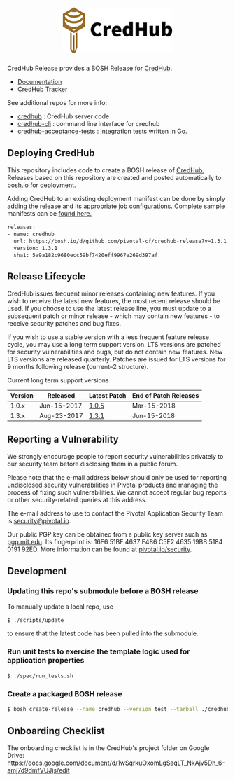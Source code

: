# <div align="center"><img src="docs/images/logo.png" alt="CredHub"></div>

CredHub Release provides a BOSH Release for [CredHub](https://github.com/cloudfoundry-incubator/credhub).

* [Documentation](docs/)
* [CredHub Tracker](https://www.pivotaltracker.com/n/projects/1977341)

See additional repos for more info:

* [credhub](https://github.com/cloudfoundry-incubator/credhub) :     CredHub server code
* [credhub-cli](https://github.com/cloudfoundry-incubator/credhub-cli) :     command line interface for credhub
* [credhub-acceptance-tests](https://github.com/cloudfoundry-incubator/credhub-acceptance-tests) : integration tests written in Go.

## Deploying CredHub

This repository includes code to create a BOSH release of [CredHub.][1] Releases based on this repository are created and posted automatically to [bosh.io][2] for deployment.

Adding CredHub to an existing deployment manifest can be done by simply adding the release and its appropriate [job configurations.][3] Complete sample manifests can be [found here.](sample-manifests/)

```
releases:
- name: credhub
  url: https://bosh.io/d/github.com/pivotal-cf/credhub-release?v=1.3.1
  version: 1.3.1
  sha1: 5a9a182c9680ecc59bf7420eff9967e269d397af
```

[1]:https://github.com/cloudfoundry-incubator/credhub
[2]:https://bosh.io/releases/github.com/pivotal-cf/credhub-release?all=1
[3]:https://bosh.io/jobs/credhub?source=github.com/pivotal-cf/credhub-release

## Release Lifecycle

CredHub issues frequent minor releases containing new features. If you wish to receive the latest new features, the most recent release should be used. If you choose to use the latest release line, you must update to a subsequent patch or minor release - which may contain new features - to receive security patches and bug fixes.

If you wish to use a stable version with a less frequent feature release cycle, you may use a long term support version. LTS versions are patched for security vulnerabilities and bugs, but do not contain new features. New LTS versions are released quarterly. Patches are issued for LTS versions for 9 months following release (current–2 structure).

Current long term support versions

| Version | Released    | Latest Patch | End of Patch Releases |
|---------|-------------|--------------| -----------------------|
| 1.0.x   | Jun-15-2017 | [1.0.5][4]   | Mar-15-2018            |
| 1.3.x   | Aug-23-2017 | [1.3.1][5]   | Jun-15-2018            |

[4]:https://github.com/pivotal-cf/credhub-release/releases/tag/1.0.5
[5]:https://github.com/pivotal-cf/credhub-release/releases/tag/1.3.1

## Reporting a Vulnerability

We strongly encourage people to report security vulnerabilities privately to our security team before disclosing them in a public forum.

Please note that the e-mail address below should only be used for reporting undisclosed security vulnerabilities in Pivotal products and managing the process of fixing such vulnerabilities. We cannot accept regular bug reports or other security-related queries at this address.

The e-mail address to use to contact the Pivotal Application Security Team is security@pivotal.io.

Our public PGP key can be obtained from a public key server such as [pgp.mit.edu](https://pgp.mit.edu). Its fingerprint is: 16F6 51BF 4637 F486 C5E2 4635 19BB 5184 0191 92ED. More information can be found at [pivotal.io/security](https://pivotal.io/security/).

## Development

### Updating this repo's submodule before a BOSH release

To manually update a local repo, use

```sh
$ ./scripts/update
```

 to ensure that the latest code has been pulled into the submodule.

### Run unit tests to exercise the template logic used for application properties

```sh
$ ./spec/run_tests.sh
```

### Create a packaged BOSH release

```sh
$ bosh create-release --name credhub --version test --tarball ./credhub-test.tgz
```

## Onboarding Checklist

The onboarding checklist is in the CredHub's project folder on Google Drive: https://docs.google.com/document/d/1wSqrkuOxomLgSaqLT_NkAjv5Dh_6-amj7d9dmfVUJjs/edit
